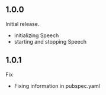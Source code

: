 ## 1.0.0
Initial release.
* initializing Speech
* starting and stopping Speech

## 1.0.1
Fix
* Fixing information in pubspec.yaml